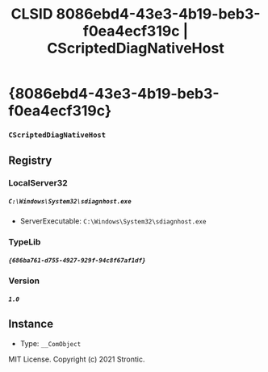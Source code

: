 ﻿---
title: "CLSID 8086ebd4-43e3-4b19-beb3-f0ea4ecf319c | CScriptedDiagNativeHost"
excerpt: What is COM-Object CLSID 8086ebd4-43e3-4b19-beb3-f0ea4ecf319c?
---

# {8086ebd4-43e3-4b19-beb3-f0ea4ecf319c}

### `CScriptedDiagNativeHost`

## Registry


### LocalServer32

##### `C:\Windows\System32\sdiagnhost.exe`
* ServerExecutable: `C:\Windows\System32\sdiagnhost.exe`

### TypeLib

##### `{686ba761-d755-4927-929f-94c8f67af1df}`

### Version

##### `1.0`

## Instance

* Type: `__ComObject`

MIT License. Copyright (c) 2021 Strontic.


